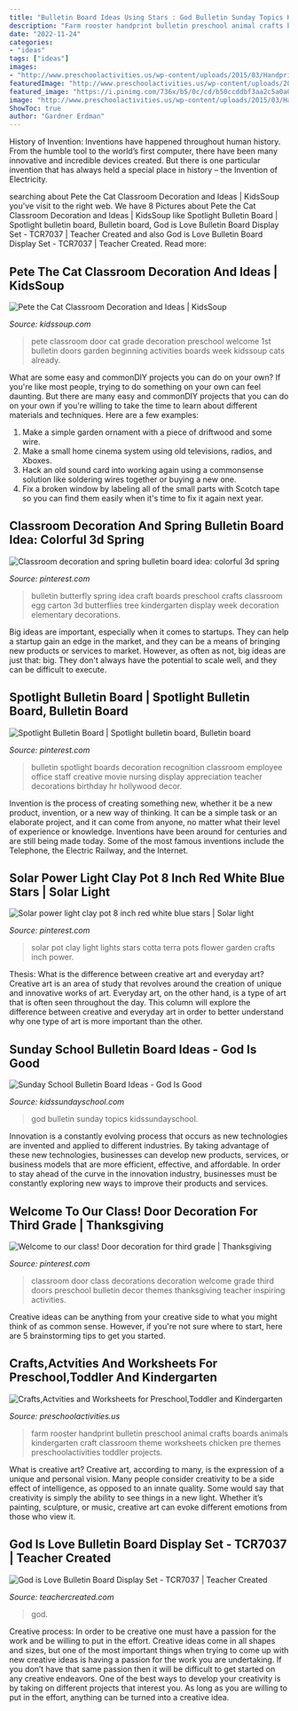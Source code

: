 ```yaml
---
title: "Bulletin Board Ideas Using Stars : God Bulletin Sunday Topics Kidssundayschool"
description: "Farm rooster handprint bulletin preschool animal crafts boards animals kindergarten craft classroom theme worksheets chicken pre themes preschoolactivities toddler projects"
date: "2022-11-24"
categories:
- "ideas"
tags: ["ideas"]
images:
- "http://www.preschoolactivities.us/wp-content/uploads/2015/03/Handprint-rooster.jpg"
featuredImage: "http://www.preschoolactivities.us/wp-content/uploads/2015/03/Handprint-rooster.jpg"
featured_image: "https://i.pinimg.com/736x/b5/0c/cd/b50ccddbf3aa2c5a0a06f75d19298011--butterfly-tree-butterflies.jpg?b=t"
image: "http://www.preschoolactivities.us/wp-content/uploads/2015/03/Handprint-rooster.jpg"
ShowToc: true
author: "Gardner Erdman"
---
```



History of Invention:
Inventions have happened throughout human history. From the humble tool to the world’s first computer, there have been many innovative and incredible devices created. But there is one particular invention that has always held a special place in history – the Invention of Electricity.

	

		
searching about Pete the Cat Classroom Decoration and Ideas | KidsSoup you've visit to the right web. We have 8 Pictures about Pete the Cat Classroom Decoration and Ideas | KidsSoup like Spotlight Bulletin Board | Spotlight bulletin board, Bulletin board, God is Love Bulletin Board Display Set - TCR7037 | Teacher Created and also God is Love Bulletin Board Display Set - TCR7037 | Teacher Created. Read more:
		
    
## Pete The Cat Classroom Decoration And Ideas | KidsSoup

<img loading=lazy src="http://www.kidssoup.com/sites/default/files/media/Pete-CAt-Door.JPG" onerror="this.onerror=null;this.src='https://tse3.mm.bing.net/th?id=OIP.vBroDdw4GU1fp6pTygfIyQAAAA&amp;pid=15.1';" alt="Pete the Cat Classroom Decoration and Ideas | KidsSoup">

_Source: kidssoup.com_

>pete classroom door cat grade decoration preschool welcome 1st bulletin doors garden beginning activities boards week kidssoup cats already. 

	

What are some easy and commonDIY projects you can do on your own?
If you're like most people, trying to do something on your own can feel daunting. But there are many easy and commonDIY projects that you can do on your own if you're willing to take the time to learn about different materials and techniques. Here are a few examples:
1. Make a simple garden ornament with a piece of driftwood and some wire.
2. Make a small home cinema system using old televisions, radios, and Xboxes.
3. Hack an old sound card into working again using a commonsense solution like soldering wires together or buying a new one.
4. Fix a broken window by labeling all of the small parts with Scotch tape so you can find them easily when it's time to fix it again next year.

    
## Classroom Decoration And Spring Bulletin Board Idea: Colorful 3d Spring

<img loading=lazy src="https://i.pinimg.com/736x/b5/0c/cd/b50ccddbf3aa2c5a0a06f75d19298011--butterfly-tree-butterflies.jpg?b=t" onerror="this.onerror=null;this.src='https://tse3.mm.bing.net/th?id=OIP.2htonsslQtAm4WMREofQAgHaJ3&amp;pid=15.1';" alt="Classroom decoration and spring bulletin board idea: colorful 3d spring">

_Source: pinterest.com_

>bulletin butterfly spring idea craft boards preschool crafts classroom egg carton 3d butterflies tree kindergarten display week decoration elementary decorations. 

	

Big ideas are important, especially when it comes to startups. They can help a startup gain an edge in the market, and they can be a means of bringing new products or services to market. However, as often as not, big ideas are just that: big. They don't always have the potential to scale well, and they can be difficult to execute.

    
## Spotlight Bulletin Board | Spotlight Bulletin Board, Bulletin Board

<img loading=lazy src="https://i.pinimg.com/736x/11/62/ef/1162effd25caa9c17a0f0079bd33b9cb--spotlight-bulletin-board-nursing-bulletin-board-ideas.jpg" onerror="this.onerror=null;this.src='https://tse4.mm.bing.net/th?id=OIP.Ua3OQh7LM0UekJlnu2hIWAHaJ3&amp;pid=15.1';" alt="Spotlight Bulletin Board | Spotlight bulletin board, Bulletin board">

_Source: pinterest.com_

>bulletin spotlight boards decoration recognition classroom employee office staff creative movie nursing display appreciation teacher decorations birthday hr hollywood decor. 

	

Invention is the process of creating something new, whether it be a new product, invention, or a new way of thinking. It can be a simple task or an elaborate project, and it can come from anyone, no matter what their level of experience or knowledge. Inventions have been around for centuries and are still being made today. Some of the most famous inventions include the Telephone, the Electric Railway, and the Internet.

    
## Solar Power Light Clay Pot 8 Inch Red White Blue Stars | Solar Light

<img loading=lazy src="https://i.pinimg.com/736x/8c/c4/b6/8cc4b6ba435da0cb5b29a8f2a9da412a.jpg" onerror="this.onerror=null;this.src='https://tse1.mm.bing.net/th?id=OIP.XHG5SuguWWBqav71l_AekgHaP6&amp;pid=15.1';" alt="Solar power light clay pot 8 inch red white blue stars | Solar light">

_Source: pinterest.com_

>solar pot clay light lights stars cotta terra pots flower garden crafts inch power. 

	

Thesis: What is the difference between creative art and everyday art?
Creative art is an area of study that revolves around the creation of unique and innovative works of art. Everyday art, on the other hand, is a type of art that is often seen throughout the day. This column will explore the difference between creative and everyday art in order to better understand why one type of art is more important than the other.

    
## Sunday School Bulletin Board Ideas - God Is Good

<img loading=lazy src="http://www.kidssundayschool.com/tinymce/imagemanager/images/bulletinboards/GodisGood.gif" onerror="this.onerror=null;this.src='https://tse4.mm.bing.net/th?id=OIP.NwAuQNzAtMFf4ck7_N1elQHaF_&amp;pid=15.1';" alt="Sunday School Bulletin Board Ideas - God Is Good">

_Source: kidssundayschool.com_

>god bulletin sunday topics kidssundayschool. 

	

Innovation is a constantly evolving process that occurs as new technologies are invented and applied to different industries. By taking advantage of these new technologies, businesses can develop new products, services, or business models that are more efficient, effective, and affordable. In order to stay ahead of the curve in the innovation industry, businesses must be constantly exploring new ways to improve their products and services.

    
## Welcome To Our Class! Door Decoration For Third Grade | Thanksgiving

<img loading=lazy src="https://i.pinimg.com/736x/69/56/9a/69569ad87bf230f1345910c4d57e5d88--class-door-decorations-classroom-door.jpg" onerror="this.onerror=null;this.src='https://tse4.mm.bing.net/th?id=OIP.ps7jUoYz5JvhDrc29IJxqwHaJ3&amp;pid=15.1';" alt="Welcome to our class! Door decoration for third grade | Thanksgiving">

_Source: pinterest.com_

>classroom door class decorations decoration welcome grade third doors preschool bulletin decor themes thanksgiving teacher inspiring activities. 

	

Creative ideas can be anything from your creative side to what you might think of as common sense. However, if you're not sure where to start, here are 5 brainstorming tips to get you started.

    
## Crafts,Actvities And Worksheets For Preschool,Toddler And Kindergarten

<img loading=lazy src="http://www.preschoolactivities.us/wp-content/uploads/2015/03/Handprint-rooster.jpg" onerror="this.onerror=null;this.src='https://tse1.mm.bing.net/th?id=OIP.zRz2uXmy77C2utv0VX1B-QHaJ4&amp;pid=15.1';" alt="Crafts,Actvities and Worksheets for Preschool,Toddler and Kindergarten">

_Source: preschoolactivities.us_

>farm rooster handprint bulletin preschool animal crafts boards animals kindergarten craft classroom theme worksheets chicken pre themes preschoolactivities toddler projects. 

	

What is creative art?
Creative art, according to many, is the expression of a unique and personal vision. Many people consider creativity to be a side effect of intelligence, as opposed to an innate quality. Some would say that creativity is simply the ability to see things in a new light. Whether it’s painting, sculpture, or music, creative art can evoke different emotions from those who view it.

    
## God Is Love Bulletin Board Display Set - TCR7037 | Teacher Created

<img loading=lazy src="https://cdn.teachercreated.com/covers/7037.png" onerror="this.onerror=null;this.src='https://tse3.mm.bing.net/th?id=OIP.UpWfgtPtU5hgF5TgqDba2wHaF0&amp;pid=15.1';" alt="God is Love Bulletin Board Display Set - TCR7037 | Teacher Created">

_Source: teachercreated.com_

>god. 

	

Creative process: In order to be creative one must have a passion for the work and be willing to put in the effort.
Creative ideas come in all shapes and sizes, but one of the most important things when trying to come up with new creative ideas is having a passion for the work you are undertaking. If you don’t have that same passion then it will be difficult to get started on any creative endeavors. One of the best ways to develop your creativity is by taking on different projects that interest you. As long as you are willing to put in the effort, anything can be turned into a creative idea.

